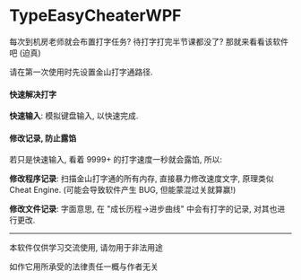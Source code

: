 # TypeEasyCheaterWPF

每次到机房老师就会布置打字任务? 待打字打完半节课都没了? 那就来看看该软件吧 (迫真)



请在第一次使用时先设置金山打字通路径.



#### 快速解决打字

**快速输入**: 模拟键盘输入, 以快速完成.



#### 修改记录, 防止露馅

若只是快速输入, 看着 9999+ 的打字速度一秒就会露馅, 所以:

**修改程序记录**: 扫描金山打字通的所有内存, 直接暴力修改速度文字, 原理类似 Cheat Engine. (可能会导致软件产生 BUG, 但能蒙混过关就算赢!)

**修改文件记录**: 字面意思, 在 "成长历程->进步曲线" 中会有打字的记录, 对其也进行更改.



---



本软件仅供学习交流使用, 请勿用于非法用途

如作它用所承受的法律责任一概与作者无关